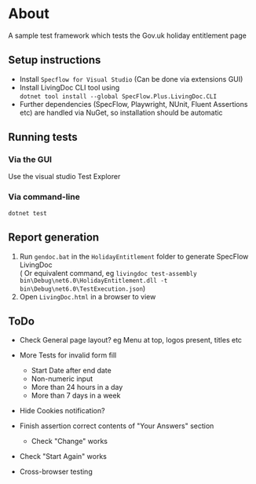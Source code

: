 ﻿# About
A sample test framework which tests the Gov.uk holiday entitlement page

## Setup instructions
* Install `Specflow for Visual Studio` (Can be done via extensions GUI)
* Install LivingDoc CLI tool using  
    `dotnet tool install --global SpecFlow.Plus.LivingDoc.CLI`
* Further dependencies (SpecFlow, Playwright, NUnit, Fluent Assertions etc) are handled via NuGet, so installation should be automatic

## Running tests
### Via the GUI
Use the visual studio Test Explorer
### Via command-line
`dotnet test`

## Report generation
1. Run `gendoc.bat` in the `HolidayEntitlement` folder to generate SpecFlow LivingDoc  
  ( Or equivalent command, eg `livingdoc test-assembly bin\Debug\net6.0\HolidayEntitlement.dll -t bin\Debug\net6.0\TestExecution.json`)
2. Open `LivingDoc.html` in a browser to view

## ToDo

* Check General page layout? eg Menu at top, logos present, titles etc

* More Tests for invalid form fill
	- Start Date after end date
	- Non-numeric input
	- More than 24 hours in a day
	- More than 7 days in a week

* Hide Cookies notification?

* Finish assertion correct contents of "Your Answers" section
	- Check "Change" works

* Check "Start Again" works

* Cross-browser testing


